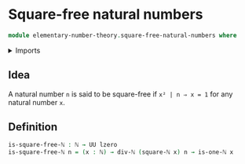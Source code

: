 # Square-free natural numbers

```agda
module elementary-number-theory.square-free-natural-numbers where
```

<details><summary>Imports</summary>
```agda
open import foundation.universe-levels
open import elementary-number-theory.divisibility-natural-numbers
open import elementary-number-theory.multiplication-natural-numbers
open import elementary-number-theory.natural-numbers
```
</details>

## Idea

A natural number `n` is said to be square-free if `x² | n ⇒ x = 1` for any natural number `x`.

## Definition

```agda
is-square-free-ℕ : ℕ → UU lzero
is-square-free-ℕ n = (x : ℕ) → div-ℕ (square-ℕ x) n → is-one-ℕ x
```
